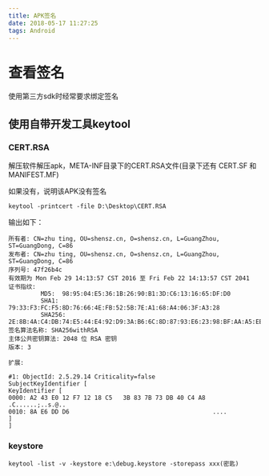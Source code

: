 ```yaml
---
title: APK签名
date: 2018-05-17 11:27:25
tags: Android
---
```


# 查看签名 #

使用第三方sdk时经常要求绑定签名

## 使用自带开发工具keytool ##

### CERT.RSA ###

解压软件解压apk，META-INF目录下的CERT.RSA文件(目录下还有 CERT.SF 和 MANIFEST.MF)

如果没有，说明该APK没有签名

	keytool -printcert -file D:\Desktop\CERT.RSA

输出如下：

	所有者: CN=zhu ting, OU=shensz.cn, O=shensz.cn, L=GuangZhou, ST=GuangDong, C=86
	发布者: CN=zhu ting, OU=shensz.cn, O=shensz.cn, L=GuangZhou, ST=GuangDong, C=86
	序列号: 47f26b4c
	有效期为 Mon Feb 29 14:13:57 CST 2016 至 Fri Feb 22 14:13:57 CST 2041
	证书指纹:
	         MD5:  98:95:04:E5:36:1B:26:90:B1:3D:C6:13:16:65:DF:D0
	         SHA1: 79:33:F3:FC:F5:8D:76:66:4E:FB:52:5B:7E:A1:68:A4:06:3F:A3:28
	         SHA256: 2E:8B:4A:C4:DB:74:E5:44:E4:92:D9:3A:B6:6C:8D:87:93:E6:23:98:BF:AA:A5:EE:A5:3D:B5:87:A0:53:96:2C
	签名算法名称: SHA256withRSA
	主体公共密钥算法: 2048 位 RSA 密钥
	版本: 3
	
	扩展:
	
	#1: ObjectId: 2.5.29.14 Criticality=false
	SubjectKeyIdentifier [
	KeyIdentifier [
	0000: A2 43 E0 12 F7 12 18 C5   3B 83 7B 73 DB 40 C4 A8  .C......;..s.@..
	0010: 8A E6 DD D6                                        ....
	]
	]

### keystore ###

	keytool -list -v -keystore e:\debug.keystore -storepass xxx(密匙)



